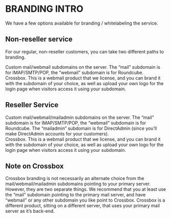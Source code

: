 ﻿# BRANDING INTRO

We have a few options available for branding / whitelabeling the service.

## Non-reseller service
For our regular, non-reseller customers, you can take two different paths to branding.

Custom mail/webmail subdomains on the server. The “mail” subdomain is for IMAP/SMTP/POP, the “webmail” subdomain is for Roundcube.  
Crossbox. This is a webmail product that we license, and you can brand it with the subdomain of your choice, as well as upload your own logo for the login page when visitors access it using your subdomain.

## Reseller Service
Custom mail/webmail/mailadmin subdomains on the server. The “mail” subdomain is for IMAP/SMTP/POP, the “webmail” subdomain is for Roundcube. The “mailadmin” subdomain is for DirectAdmin (since you’ll make DirectAdmin accounts for your customers).  
Crossbox. This is a webmail product that we license, and you can brand it with the subdomain of your choice, as well as upload your own logo for the login page when visitors access it using your subdomain.

## Note on Crossbox
Crossbox branding is not necessarily an alternate choice from the mail/webmail/mailadmin subdomains pointing to your primary server. However, they are two separate things. We recommend that you at least use the “mail” subdomain pointing to the primary mail server, and have “webmail” or any other subdomain you like point to Crossbox. Crossbox is a different product, sitting on a different server, that uses your primary mail server as it’s back-end.


